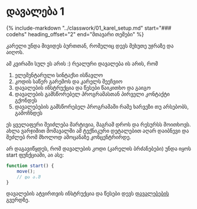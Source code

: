 # დავალება 1
{%
	include-markdown "../classwork/01_karel_setup.md"
   start="### codehs"
   heading_offset="2"
   end="მთავარი თემები"
%}
   

კარელი უნდა მივიდეს ბურთთან, რომელიც დევს მეხუთე უჯრაზე და აიღოს.

ამ კვირაში სულ ეს არის :) რეალური დავალება ის არის, რომ 

1. ელემენტარული სინტაქსი ისწავლო
2. კოდის საწერ გარემოს და კარელს შეეჩვიო
3. დავალების ინსტრუქცია და წესები წაიკითხო და გაიგო
4. დავალების გამსწორებელ პროგრამასთან პირველი კონტაქტი გქონდეს
5. დავალებების გამსწორებელ პროგრამაში რამე ხარვეზი თუ არსებობს, გამოჩნდეს 

ეს ყველაფერი შეიძლება მარტივია, მაგრამ დროს და რესურსს მოითხოვს. ახლა ვარჯიშით მომავალში ამ ტექნიკური დეტალებით აღარ დაიბნევი და შეძლებ რომ მხოლოდ ამოცანაზე კონცენტრირდე.

არ დაგავიწყდეს, რომ დავალების კოდი (კარელის ბრძანებები) უნდა იყოს start ფუნქციაში, აი ასე:

```js
function start() {
	move();
	// და ა.შ
}
```

დავალების ატვირთვის ინსტრუქცია და წესები დევს [დავალებების][1] გვერდზე.


[1]:	../00_instructions